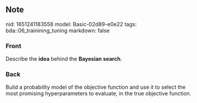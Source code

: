 ## Note
nid: 1651241183558
model: Basic-02d89-e0e22
tags: bda::06_trainining_tuning
markdown: false

### Front
Describe the <b>idea</b> behind the <b>Bayesian search</b>.

### Back
Build a probability model of the objective function and use it to select the most promising hyperparameters to evaluate, in the true objective function.
